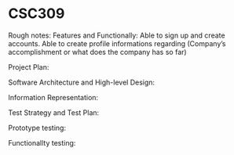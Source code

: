 # CSC309
Rough notes:
Features and Functionally:
Able to sign up and create accounts.
Able to create profile informations regarding (Company’s accomplishment or what does the company has so far)

Project Plan:

Software Architecture and High-level Design:

Information Representation:

Test Strategy and Test Plan:

Prototype testing:

Functionallty testing:
